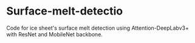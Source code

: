 # Surface-melt-detectio
Code for ice sheet's surface melt detection using Attention-DeepLabv3+ with ResNet and MobileNet backbone.
